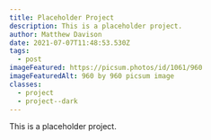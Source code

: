 ```yaml
---
title: Placeholder Project
description: This is a placeholder project.
author: Matthew Davison
date: 2021-07-07T11:48:53.530Z
tags:
  - post
imageFeatured: https://picsum.photos/id/1061/960
imageFeaturedAlt: 960 by 960 picsum image
classes:
  - project
  - project--dark
---
```

This is a placeholder project.